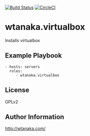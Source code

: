 [![Build Status](https://travis-ci.org/wtanaka/ansible-role-virtualbox.svg?branch=master)](https://travis-ci.org/wtanaka/ansible-role-virtualbox)
[![CircleCI](https://circleci.com/gh/wtanaka/ansible-role-virtualbox.svg?style=svg)](https://circleci.com/gh/wtanaka/ansible-role-virtualbox)

wtanaka.virtualbox
==================

Installs virtualbox

Example Playbook
----------------

    - hosts: servers
      roles:
         - wtanaka.virtualbox

License
-------

GPLv2

Author Information
------------------

http://wtanaka.com/
